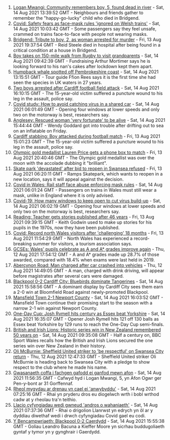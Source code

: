 1. [Logan Mwangi: Community remembers boy, 5, found dead in river](https://www.bbc.co.uk/news/uk-wales-58213255) - Sat, 14 Aug 2021 13:39:52 GMT - Neighbours and friends gather to remember the "happy-go-lucky" child who died in Bridgend.
2. [Covid: Safety fears as face-mask rules 'ignored on Welsh trains'](https://www.bbc.co.uk/news/uk-wales-58144669) - Sat, 14 Aug 2021 10:03:42 GMT - Some passengers say they feel unsafe, crammed on trains face-to-face with people not wearing masks.
3. [Bridgend: Tribute to boy, 2, as woman arrested for murder](https://www.bbc.co.uk/news/uk-wales-58194706) - Fri, 13 Aug 2021 19:37:54 GMT - Reid Steele died in hospital after being found in a critical condition at a house in Bridgend.
4. [Boy takes on 150-mile walk from Rugby to visit grandparents](https://www.bbc.co.uk/news/uk-england-coventry-warwickshire-58200813) - Sat, 14 Aug 2021 09:42:39 GMT - Fundraising Arthur Mortimer says he is looking forward to his nan's cakes after lockdown kept them apart.
5. [Humpback whale spotted off Pembrokeshire coast](https://www.bbc.co.uk/news/uk-wales-58214562) - Sat, 14 Aug 2021 13:15:51 GMT - Tour guide Ffion Rees says it is the first time she had seen the species in UK waters in 27 years.
6. [Two boys arrested after Cardiff football field attack](https://www.bbc.co.uk/news/uk-wales-58213258) - Sat, 14 Aug 2021 16:10:15 GMT - The 15-year-old victim suffered a puncture wound to his leg in the assault, police say.
7. [Covid study: How to avoid catching virus in a shared car](https://www.bbc.co.uk/news/uk-wales-58202468) - Sat, 14 Aug 2021 06:01:49 GMT - Opening four windows at lower speeds and only two on the motorway is best, researchers say.
8. [Anglesey: Rescued woman 'very fortunate' to be alive](https://www.bbc.co.uk/news/uk-wales-58214566) - Sat, 14 Aug 2021 15:44:44 GMT - Wendy Goddard got into trouble after drifting out to sea on an inflatable on Friday.
9. [Cardiff stabbing: Boy attacked during football match](https://www.bbc.co.uk/news/uk-wales-58194369) - Fri, 13 Aug 2021 15:01:23 GMT - The 15-year-old victim suffered a puncture wound to his leg in the assault, police say.
10. [Olympic gold medallist Lauren Price gets a phone box to match](https://www.bbc.co.uk/news/uk-wales-58205982) - Fri, 13 Aug 2021 20:40:46 GMT - The Olympic gold medallist was over the moon with the accolade dubbing it "brilliant".
11. [Skate park 'devastated' after bid to reopen in Swansea refused](https://www.bbc.co.uk/news/uk-wales-58172022) - Fri, 13 Aug 2021 06:20:11 GMT - Ramps Skatepark, which wants to reopen in a new location, says it will appeal against the decision.
12. [Covid in Wales: Rail staff face abuse enforcing mask rules](https://www.bbc.co.uk/news/uk-wales-58205655) - Sat, 14 Aug 2021 06:01:24 GMT - Passengers on trains in Wales must still wear a mask, unlike in England where it is only advised.
13. [Covid-19: How many windows to keep open to cut virus build-up](https://www.bbc.co.uk/news/uk-wales-58204733) - Sat, 14 Aug 2021 06:02:19 GMT - Opening four windows at lower speeds and only two on the motorway is best, researchers say.
14. [Reading: Teacher gets stories published after 46 years](https://www.bbc.co.uk/news/uk-wales-58189969) - Fri, 13 Aug 2021 09:39:15 GMT - Keith Godwin used to make up stories for his pupils in the 1970s, now they have been published.
15. [Covid: Record north Wales visitors after 'challenging' 18 months](https://www.bbc.co.uk/news/uk-wales-58201388) - Fri, 13 Aug 2021 11:54:29 GMT - North Wales has experienced a record-breaking summer for visitors, a tourism association says.
16. [GCSEs: Wales' pupils celebrate as A and A* grades improve again](https://www.bbc.co.uk/news/uk-wales-58191705) - Thu, 12 Aug 2021 17:54:12 GMT - A and A* grades made up 28.7% of those awarded, compared with 18.4% when exams were last held in 2019.
17. [Abercynon Road: Man charged after car crashed into vehicles](https://www.bbc.co.uk/news/uk-wales-58184062) - Thu, 12 Aug 2021 14:49:05 GMT - A man, charged with drink driving, will appear before magistrates after several cars were damaged.
18. [Blackpool 0-2 Cardiff City: Bluebirds dominate Tangerines](https://www.bbc.co.uk/sport/football/58124642) - Sat, 14 Aug 2021 15:58:56 GMT - A dominant display by Cardiff City sees them earn a 2-0 win at Bloomfield Road against newly-promoted Blackpool.
19. [Mansfield Town 2-1 Newport County](https://www.bbc.co.uk/sport/football/58124809) - Sat, 14 Aug 2021 16:03:52 GMT - Mansfield Town continue their promising start to the season with a narrow 2-1 win against Newport County.
20. [One-Day Cup: Josh Rymell hits century as Essex beat Yorkshire](https://www.bbc.co.uk/sport/cricket/58201205) - Sat, 14 Aug 2021 16:35:07 GMT - Opener Josh Rymell hits 121 off 130 balls as Essex beat Yorkshire by 129 runs to reach the One-Day Cup semi-finals.
21. [British and Irish Lions: Historic series win in New Zealand remembered 50 years on](https://www.bbc.co.uk/sport/rugby-union/58128404) - Sat, 14 Aug 2021 09:35:08 GMT - Half a century on, BBC Sport Wales recalls how the British and Irish Lions secured the one series win over New Zealand in their history.
22. [Oli McBurnie: Sheffield United striker to 'be respectful' on Swansea City return](https://www.bbc.co.uk/sport/football/58184942) - Thu, 12 Aug 2021 12:47:33 GMT - Sheffield United striker Oli McBurnie is heading back to Swansea City with a pledge to show respect to the club where he made his name.
23. [Gwasanaeth coffa i fachgen gafodd ei ganfod mewn afon](https://www.bbc.co.uk/newyddion/58213535) - Sat, 14 Aug 2021 11:56:35 GMT - Cafwyd hyd i Logan Mwangi, 5, yn Afon Ogwr ger Pen-y-bont ar 31 Gorffennaf.
24. [Rheol mygydau ar drenau yn cael ei 'anwybyddu'](https://www.bbc.co.uk/newyddion/58172186) - Sat, 14 Aug 2021 07:25:16 GMT - Rhai yn pryderu dros eu diogelwch wrth i bobl wrthod cadw at y rheolau tra'n teithio.
25. [Llacio cyfyngiadau wedi gwneud 'andros o wahaniaeth'](https://www.bbc.co.uk/newyddion/58194118) - Sat, 14 Aug 2021 07:37:36 GMT - Rhai o drigolion Llanrwst yn edrych yn ôl ar y dyddiau diwethaf wedi i drwch cyfyngiadau Covid gael eu codi.
26. [Y Bencampwriaeth: Blackpool 0-2 Caerdydd](https://www.bbc.co.uk/newyddion/58213541) - Sat, 14 Aug 2021 15:55:38 GMT - Goliau Leandro Bacuna a Kieffer Moore yn sicrhau buddugoliaeth gyntaf y tymor yn y gynghrair i Gaerdydd.
